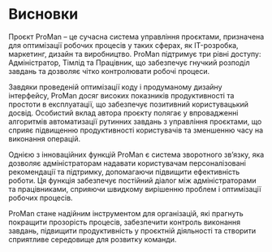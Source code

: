 # Висновки

Проєкт ProMan – це сучасна система управління проєктами, призначена для оптимізації робочих процесів у таких сферах, як IT-розробка, маркетинг, дизайн та виробництво. ProMan підтримує три рівні доступу: Адміністратор, Тімлід та Працівник, що забезпечує гнучкий розподіл завдань та дозволяє чітко контролювати робочі процеси.

Завдяки проведеній оптимізації коду і продуманому дизайну інтерфейсу, ProMan досяг високих показників продуктивності та простоти в експлуатації, що забезпечує позитивний користувацький досвід. Особистий вклад автора проєкту полягає у впровадженні алгоритмів автоматизації рутинних завдань з управління проєктами, що сприяє підвищенню продуктивності користувачів та зменшенню часу на виконання операцій.

Однією з інноваційних функцій ProMan є система зворотного зв’язку, яка дозволяє адміністраторам надавати користувачам персоналізовані рекомендації та підтримку, допомагаючи підвищити ефективність роботи. Ця функція забезпечує постійний діалог між адміністраторами та працівниками, сприяючи швидкому вирішенню проблем і оптимізації робочих процесів.

ProMan стане надійним інструментом для організацій, які прагнуть покращити прозорість процесів, забезпечити контроль виконання завдань, підвищити продуктивність у проєктній діяльності та створити сприятливе середовище для розвитку команди.
